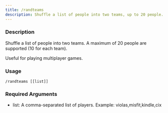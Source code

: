 ```yaml
---
title: /randteams
description: Shuffle a list of people into two teams, up to 20 people.
---
```


### Description
Shuffle a list of people into two teams. A maximum of 20 people are supported (10 for each team).

Useful for playing multiplayer games.

### Usage

`/randteams [[list]]`


### Required Arguments

- list: A comma-separated list of players. Example: violas,misfit,kindle,cix
